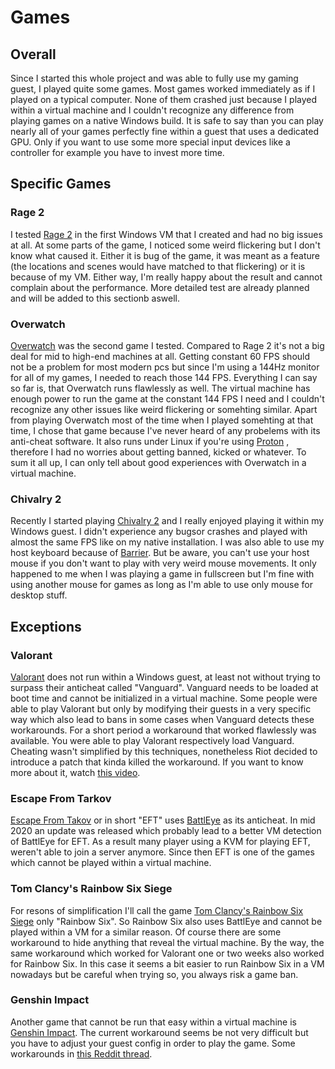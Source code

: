 # Games

## Overall
Since I started this whole project and was able to fully use my gaming guest, I played quite some games.
Most games worked immediately as if I played on a typical computer. None of them crashed just because I
played within a virtual machine and I couldn't recognize any difference from playing games on a native
Windows build. It is safe to say than you can play nearly all of your games perfectly fine within a guest
that uses a dedicated GPU. Only if you want to use some more special input devices like a controller for
example you have to invest more time.

## Specific Games

### Rage 2
I tested [Rage 2](https://bethesda.net/en/game/rage2) in the first Windows VM that I created and had no
big issues at all. At some parts of the game, I noticed some weird flickering but I don't know what caused it.
Either it is bug of the game, it was meant as a feature (the locations and scenes would have matched to
that flickering) or it is because of my VM. Either way, I'm really happy about the result and cannot complain
about the performance. More detailed test are already planned and will be added to this sectionb aswell.

### Overwatch
[Overwatch](https://playoverwatch.com/en-us/) was the second game I tested. Compared to Rage 2 it's
not a big deal for mid to high-end machines at all. Getting constant 60 FPS should not be a problem
for most modern pcs but since I'm using a 144Hz monitor for all of my games, I needed to reach those
144 FPS. Everything I can say so far is, that Overwatch runs flawlessly as well. The virtual machine
has enough  power to run the game at the constant 144 FPS I need and I couldn't recognize any other
issues like weird flickering or somehting similar. Apart from playing Overwatch most of the time
when I played somehting at that time, I chose that game because I've never heard of any probelems
with its anti-cheat software. It also runs under Linux if you're using [Proton](https://www.protondb.com/)
, therefore I had no worries about getting banned, kicked or whatever. To sum it all up, I can
only tell about good experiences with Overwatch in a virtual machine.

### Chivalry 2
Recently I started playing [Chivalry 2](https://chivalry2.com/) and I really enjoyed playing it within
my Windows guest. I didn't experience any bugsor crashes and played with almost the same FPS like on my
native installation. I was also able to use my host keyboard because of
[Barrier](passthrough/extra/mouse-sharing.md#Barrier). But be aware, you can't use your host mouse if you
don't want to play with very weird mouse movements. It only happened to me when I was playing a game in
fullscreen but I'm fine with using another mouse for games as long as I'm able to use only mouse for desktop
stuff.

## Exceptions

### Valorant
[Valorant](https://playvalorant.com/en-us/) does not run within a Windows guest, at least not without trying
to surpass their anticheat called "Vanguard". Vanguard needs to be loaded at boot time and cannot be initialized
in a virtual machine. Some people were able to play Valorant but only by modifying their guests in a very specific
way which also lead to bans in some cases when Vanguard detects these workarounds. For a short period a workaround
that worked flawlessly was available. You were able to play Valorant respectively load Vanguard. Cheating wasn't
simplified by this techniques, nonetheless Riot decided to introduce a patch that kinda killed the workaround. If
you want to know more about it, watch [this video](https://www.youtube.com/watch?v=L1JCCdo1bG4).

### Escape From Tarkov
[Escape From Takov](https://www.escapefromtarkov.com/) or in short "EFT" uses [BattlEye](https://www.battleye.com/)
as its anticheat. In mid 2020 an update was released which probably lead to a better VM detection of BattlEye for
EFT. As a result many player using a KVM for playing EFT, weren't able to join a server anymore. Since then EFT is
one of the games which cannot be played within a virtual machine.

### Tom Clancy's Rainbow Six Siege
For resons of simplification I'll call the game [Tom Clancy's Rainbow Six Siege](https://www.ubisoft.com/en-us/game/rainbow-six/siege)
only "Rainbow Six". So Rainbow Six also uses BattlEye and cannot be played within a VM for a similar reason. Of
course there are some workaround to hide anything that reveal the virtual machine. By the way, the same workaround
which worked for Valorant one or two weeks also worked for Rainbow Six. In this case it seems a bit easier to run
Rainbow Six in a VM nowadays but be careful when trying so, you always risk a game ban.

### Genshin Impact
Another game that cannot be run that easy within a virtual machine is [Genshin Impact](https://genshin.mihoyo.com/en).
The current workaround seems be not very difficult but you have to adjust your guest config in order to play the game.
Some workarounds in [this Reddit thread](https://www.reddit.com/r/Genshin_Impact/comments/j0blm4/genshin_impact_and_virtual_machines/?utm_source=share&utm_medium=web2x&context=3).

